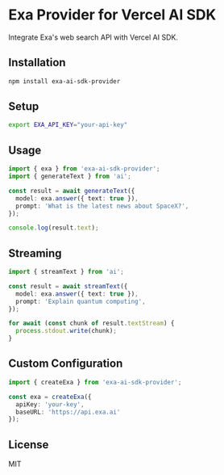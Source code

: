 # Exa Provider for Vercel AI SDK

Integrate Exa's web search API with Vercel AI SDK.

## Installation

```bash
npm install exa-ai-sdk-provider
```

## Setup

```bash
export EXA_API_KEY="your-api-key"
```

## Usage

```typescript
import { exa } from 'exa-ai-sdk-provider';
import { generateText } from 'ai';

const result = await generateText({
  model: exa.answer({ text: true }),
  prompt: 'What is the latest news about SpaceX?',
});

console.log(result.text);
```

## Streaming

```typescript
import { streamText } from 'ai';

const result = await streamText({
  model: exa.answer({ text: true }),
  prompt: 'Explain quantum computing',
});

for await (const chunk of result.textStream) {
  process.stdout.write(chunk);
}
```

## Custom Configuration

```typescript
import { createExa } from 'exa-ai-sdk-provider';

const exa = createExa({
  apiKey: 'your-key',
  baseURL: 'https://api.exa.ai'
});
```

## License

MIT
